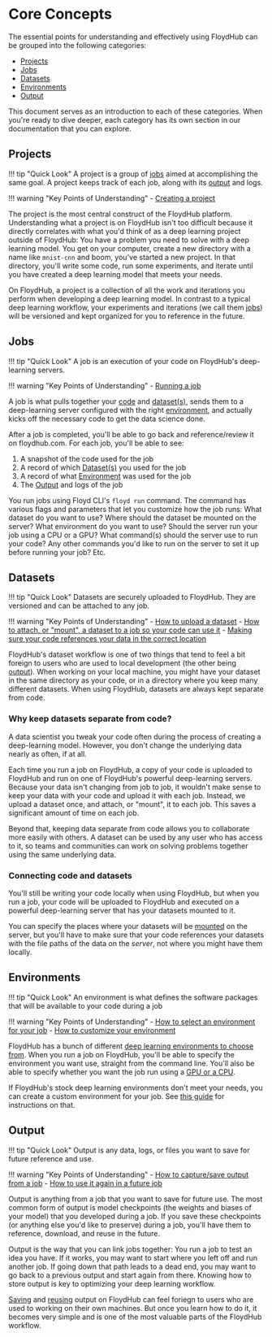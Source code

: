 # Core Concepts

The essential points for understanding and effectively using FloydHub can be
grouped into the following categories:

- [Projects](#projects)
- [Jobs](#jobs)
- [Datasets](#datasets)
- [Environments](#environments)
- [Output](#output)

This document serves as an introduction to each of these categories. When
you're ready to dive deeper, each category has its own section in our
documentation that you can explore.

## Projects

!!! tip "Quick Look"
    A project is a group of [jobs]() aimed at accomplishing the same goal. A
    project keeps track of each job, along with its [output](#output) and logs.

!!! warning "Key Points of Understanding"
    - [Creating a project](../guides/basics/create_new)

The project is the most central construct of the FloydHub platform.
Understanding what a project is on FloydHub isn't too difficult because it
directly correlates with what you'd think of as a deep learning project outside
of FloydHub: You have a problem you need to solve with a deep learning model.
You get on your computer, create a new directory with a name like `mnist-cnn`
and boom, you've started a new project. In that directory, you'll write some
code, run some experiments, and iterate until you have created a deep learning
model that meets your needs.

On FloydHub, a project is a collection of all the work and iterations you
perform when developing a deep learning model. In contrast to a typical deep
learning workflow, your experiments and iterations (we call them
[jobs](#jobs)) will be versioned and kept organized for you to reference in the
future.

## Jobs

!!! tip "Quick Look"
    A job is an execution of your code on FloydHub's deep-learning servers.

!!! warning "Key Points of Understanding"
    - [Running a job](../commands/run)

A job is what pulls together your [code]() and [dataset(s)](), sends them to a
deep-learning server configured with the right [environment](), and
actually kicks off the necessary code to get the data science done.

After a job is completed, you'll be able to go back and reference/review it on
floydhub.com. For each job, you'll be able to see:

1. A snapshot of the code used for the job
2. A record of which [Dataset(s)]() you used for the job
3. A record of what [Environment]() was used for the job
4. The [Output]() and logs of the job

You run jobs using Floyd CLI's `floyd run` command. The command has various
flags and parameters that let you customize how the job runs: What dataset do
you want to use? Where should the dataset be mounted on the server? What
environment do you want to use? Should the server run your job using a CPU or a
GPU? What command(s) should the server use to run your code? Any other commands
you'd like to run on the server to set it up before running your job? Etc.

## Datasets

!!! tip "Quick Look"
    Datasets are securely uploaded to FloydHub. They are versioned and can be
    attached to any job.

!!! warning "Key Points of Understanding"
    - [How to upload a dataset](../guides/create_and_upload_dataset)
    - [How to attach, or "mount", a dataset to a job so your code can use it](../guides/data/mounting_data)
    - [Making sure your code references your data in the correct location](#connecting-code-and-datasets)


FloydHub's dataset workflow is one of two things that tend to feel a bit
foreign to users who are used to local development (the other being
[output]()). When working on your local machine, you might have your dataset in
the same directory as your code, or in a directory where you keep many
different datasets. When using FloydHub, datasets are always kept separate from
code.

### Why keep datasets separate from code?

A data scientist you tweak your code often during the process of creating a
deep-learning model. However, you don't change the underlying data nearly
as often, if at all.

Each time you run a job on FloydHub, a copy of your code is uploaded to
FloydHub and run on one of FloydHub's powerful deep-learning servers. Because
your data isn't changing from job to job, it wouldn't make sense to keep your
data with your code and upload it with each job. Instead, we upload a dataset
once, and attach, or "mount", it to each job. This saves a significant amount
of time on each job.

Beyond that, keeping data separate from code allows you to collaborate more
easily with others. A dataset can be used by any user who has access to it, so
teams and communities can work on solving problems together using the same
underlying data.

### Connecting code and datasets

You'll still be writing your code locally when using FloydHub, but when you run
a job, your code will be uploaded to FloydHub and executed on a powerful
deep-learning server that has your datasets mounted to it.

You can specify the places where your datasets will be
[mounted](../guides/data/mounting_data) on the server, but you'll have to make
sure that your code references your datasets with the file paths of the data on
the *server*, not where you might have them locally.

## Environments

!!! tip "Quick Look"
    An environment is what defines the software packages that will be available
    to your code during a job

!!! warning "Key Points of Understanding"
    - [How to select an environment for your job](../guides/data/storing_output)
    - [How to customize your environment](../guides/reusing_output)

FloydHub has a bunch of different [deep learning environments to choose
from](../guides/environments). When you run a job on FloydHub, you'll be able
to specify the environment you want use, straight from the command line. You'll
also be able to specify whether you want the job run using a [GPU or a
CPU](../guides/basics/using_gpu).

If FloydHub's stock deep learning environments don't meet your needs, you can
create a custom environment for your job. See [this
guide](../guides/jobs/installing_dependencies) for instructions on that.

## Output

!!! tip "Quick Look"
    Output is any data, logs, or files you want to save for future reference
    and use.

!!! warning "Key Points of Understanding"
    - [How to capture/save output from a job](../guides/data/storing_output)
    - [How to use it again in a future job](../guides/reusing_output)

Output is anything from a job that you want to save for future use. The most
common form of output is model checkpoints (the weights and biases of your
model) that you developed during a job. If you save these checkpoints (or
anything else you'd like to preserve) during a job, you'll have them to
reference, download, and reuse in the future.

Output is the way that you can link jobs together: You run a job to test an
idea you have. If it works, you may want to start where you left off and run
another job. If going down that path leads to a dead end, you may want to go
back to a previous output and start again from there. Knowing how to store
output is key to optimizing your deep learning workflow.

[Saving](../guides/data/storing_output) and [reusing](../guides/reusing_output)
output on FloydHub can feel foriegn to users who are used to working on their
own machines. But once you learn how to do it, it becomes very simple and is
one of the most valuable parts of the FloydHub workflow.
